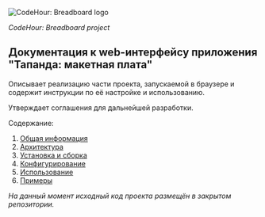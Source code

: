 [logo]: manual/asset/logo.png "CodeHour: Breadboard"

![CodeHour: Breadboard logo][logo]

_CodeHour: Breadboard project_

## Документация к web-интерфейсу приложения "Тапанда: макетная плата"

Описывает реализацию части проекта, запускаемой в браузере и содержит инструкции по её настройке и использованию.

Утверждает соглашения для дальнейшей разработки.

Содержание:

1. [Общая информация](manual/overview.html)
2. [Архитектура](manual/design.html)
3. [Установка и сборка](manual/installation.html)
4. [Конфигурирование](manual/configuration.html)
5. [Использование](manual/usage.html)
6. [Примеры](manual/usage.html)

_На данный момент исходный код проекта размещён в закрытом репозитории._